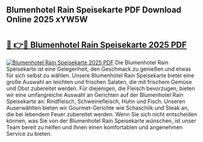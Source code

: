 ## Blumenhotel Rain Speisekarte PDF Download Online 2025 xYW5W

# <h2><a href="http://gc7e718.nevu.top/?p=Blumenhotel+Rain+Speisekarte">🔗 👉🔴 Blumenhotel Rain Speisekarte 2025 PDF</a></h2>

[![Blumenhotel Rain Speisekarte 2025 PDF](https://i.imgur.com/dBaPXMq.png)](http://gc7e718.nevu.top/?p=Blumenhotel+Rain+Speisekarte)
Die Blumenhotel Rain Speisekarte ist eine Gelegenheit, den Geschmack zu genießen und etwas für sich selbst zu wählen. Unsere Blumenhotel Rain Speisekarte bietet eine große Auswahl an leichten und frischen Salaten, die mit frischem Gemüse und Obst zubereitet werden. Für diejenigen, die Fleisch bevorzugen, bieten wir eine umfangreiche Auswahl an Gerichten auf der Blumenhotel Rain Speisekarte an: Rindfleisch, Schweinefleisch, Huhn und Fisch. Unseren Auserwählten bieten wir Gourmet-Gerichte wie Schaschlik und Steak an, die bei lebendem Feuer zubereitet werden. Wenn Sie sich nicht entscheiden können, was Sie von der Blumenhotel Rain Speisekarte wünschen, ist unser Team bereit zu helfen und Ihnen einen komfortablen und angenehmen Service zu bieten.
